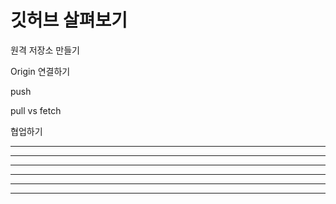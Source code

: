 # 깃허브 살펴보기

원격 저장소 만들기

Origin 연결하기

push

pull vs fetch

협업하기

---

-----------------

 - - -
         
  ***
         
 ****************

 * * * 
